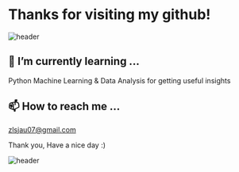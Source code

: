 
 
# Thanks for visiting my github! 
![header](https://capsule-render.vercel.app/api?type=wave&color=gradient&height=300&section=header&text=Hi&nbsp;there&nbsp;👋&%20render&fontSize=90) 

## 🌱 I’m currently learning ...
Python Machine Learning & Data Analysis for getting useful insights

## 📫 How to reach me ...
zlsjau07@gmail.com


Thank you, Have a nice day :)

![header](https://capsule-render.vercel.app/api?type=wave&color=gradient&height=150&section=footer&&fontSize=90)  

<!--
**dawonko/dawonko** is a ✨ _special_ ✨ repository because its `README.md` (this file) appears on your GitHub profile.

